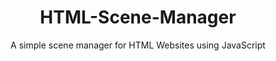 <h1 align="center">HTML-Scene-Manager</h1>
<p align="center">A simple scene manager for HTML Websites using JavaScript</p>

